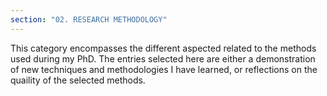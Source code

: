 ```yaml
---
section: "02. RESEARCH METHODOLOGY"
---
```

This category encompasses the different aspected related to the methods used during my PhD. The entries selected here are either a demonstration of new techniques and methodologies I have learned, or reflections on the quaility of the selected methods.